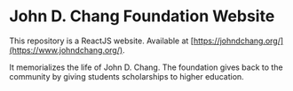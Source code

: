 # John D. Chang Foundation Website
This repository is a ReactJS website. Available at [https://johndchang.org/](https://www.johndchang.org/).

It memorializes the life of John D. Chang. The foundation gives back to the community by giving students scholarships to higher education.
